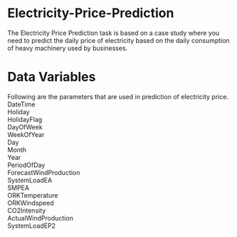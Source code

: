 # Electricity-Price-Prediction
The Electricity Price Prediction task is based on a case study where you need to predict the daily price of electricity based on the daily consumption of heavy machinery used by businesses.

# Data Variables
Following are the parameters that are used in prediction of electricity price.
DateTime                
Holiday                 
HolidayFlag             
DayOfWeek               
WeekOfYear              
Day                     
Month                   
Year                    
PeriodOfDay             
ForecastWindProduction  
SystemLoadEA            
SMPEA                   
ORKTemperature          
ORKWindspeed            
CO2Intensity            
ActualWindProduction    
SystemLoadEP2     
